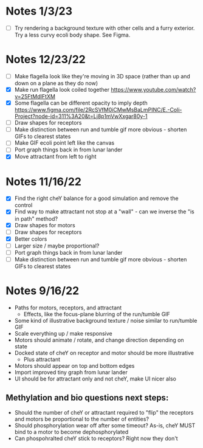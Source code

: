 # Notes 1/3/23

- [ ] Try rendering a background texture with other cells and a furry exterior. Try a less curvy ecoli body shape. See Figma.

# Notes 12/23/22

- [ ] Make flagella look like they're moving in 3D space (rather than up and down on a plane as they do now)
- [x] Make run flagella look coiled together https://www.youtube.com/watch?v=25FtMdIFtXM
- [x] Some flagella can be different opacity to imply depth https://www.figma.com/file/2RcSVfM0iCMwMsBaLmPINC/E.-Coli-Project?node-id=311%3A20&t=Lj8p1mVwXxgar80y-1
- [ ] Draw shapes for receptors
- [ ] Make distinction between run and tumble gif more obvious - shorten GIFs to clearest states
- [ ] Make GIF ecoli point left like the canvas
- [ ] Port graph things back in from lunar lander
- [x] Move attractant from left to right

# Notes 11/16/22

- [x] Find the right cheY balance for a good simulation and remove the control
- [x] Find way to make attractant not stop at a "wall" - can we inverse the "is in path" method?
- [x] Draw shapes for motors
- [ ] Draw shapes for receptors
- [x] Better colors
- [ ] Larger size / maybe proportional?
- [ ] Port graph things back in from lunar lander
- [ ] Make distinction between run and tumble gif more obvious - shorten GIFs to clearest states

# Notes 9/16/22

- Paths for motors, receptors, and attractant
  - Effects, like the focus-plane blurring of the run/tumble GIF
- Some kind of illustrative background texture / noise similar to run/tumble GIF
- Scale everything up / make responsive
- Motors should animate / rotate, and change direction depending on state
- Docked state of cheY on receptor and motor should be more illustrative
  - Plus attractant
- Motors should appear on top and bottom edges
- Import improved tiny graph from lunar lander
- UI should be for attractant only and not cheY, make UI nicer also

## Methylation and bio questions next steps:

- Should the number of cheY or attractant required to "flip" the receptors and motors be proportional to the number of entities?
- Should phosphorylation wear off after some timeout? As-is, cheY MUST bind to a motor to become dephosphorylated
- Can phospohralted cheY stick to receptors? Right now they don't
